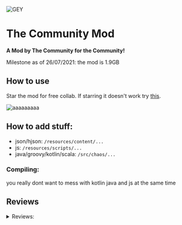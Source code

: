 
![GEY](https://github.com/sample-text-here/community-mod/blob/master/logo.png?raw=true)

# The Community Mod
**A Mod by The Community for the Community!**

Milestone as of 26/07/2021: the mod is 1.9GB

## How to use
Star the mod for free collab. If starring it doesn't work try [this](https://github.com/sample-text-here/community-mod/invitations).

![aaaaaaaaa](https://user-images.githubusercontent.com/54080182/124795209-3d6c4d00-df69-11eb-9325-433a2f56f578.png)


## How to add stuff:
- json/hjson: `/resources/content/...`
- js: `/resources/scripts/...`
- java/groovy/kotlin/scala: `/src/chaos/...`

### Compiling: 
you really dont want to mess with kotlin java and js at the same time
## Reviews
<details>
  <summary>Reviews:</summary>

> *"Do you think this was a good idea?"*  
> *"yes"*
  
— Anuke




> *"10/10 Mod"*

— RT

> *"11/10, Truly a masterpiece, handcrafted by the best of us."*

— CancerGuy

> *"how do you compile"*

— MrDuck557

> *"what a great idea"*

— NiChrosia

> *"what happened to the merge bot. thats right you need to add more then you delete"*

— mega cat

> *"If IBM saw this, they would only understand we have made an attempt at making a computer, except there isnt a computer here nor IBM. 5 stars.*"

— FarmerThanos

> *"lmfao"*

— cyberflame

> *"10/10 mod, only 3% of it works"*

— SMOLKEYS

> *"Rated M for Masterpiece , 10/10 would pick it up and donate to the people working on this"*

— Roomba

> *"The 21st century's gold. I have no words and this mod depicts our nowadays humor. Very funny."*

— Phinner

> *"Funniest shit I've ever seen, ngl..."*

— Emanuel G

> *"This shows that anyone can make a mod"*

— JrTRinny

> *"anook is fat"*

— summet

> *"pepsi*  
> *also needs more dependencies"*

— lancer

> *"needs more ook"*

— buthed010203

> *"how do i review"*

— shift

> *"pure perfection, add something now"*

— adenator

> *"oh no im commiting anook fat"*

— WilloIzCitron

> *"i came here looking for porn and found none. 0/10"*

— Goober
  
> *"you'd better format your reviews correctly or consequences"* 
  
— ifritdiezel
</details>
